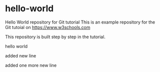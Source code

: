 # hello-world
Hello World repository for Git tutorial
This is an example repository for the Git tutoial on https://www.w3schools.com

This repository is built step by step in the tutorial.

hello world

added new line

added one more new line
